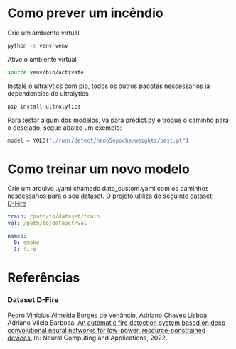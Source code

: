 # Como prever um incêndio

Crie um ambiente virtual
```bash
python -m venv venv
```
Ative o ambiente virtual
```bash
source venv/bin/activate
```
Instale o ultralytics com pip, todos os outros pacotes nescessarios já dependencias do ultralytics
```bash
pip install ultralytics
```
Para testar algum dos modelos, vá para predict.py e troque o caminho para o desejado, segue abaixo um exemplo: 
```python
model = YOLO("./runs/detect/nano5epochs/weights/best.pt")
```

# Como treinar um novo modelo

Crie um arquivo .yaml chamado data_custom.yaml com os caminhos nescessarios para o seu dataset. O projeto utiliza do seguinte dataset:  
<a href="https://drive.google.com/drive/folders/1DWgsQLVgkkLM8m-VcugHNpD5WYDbjYp5">D-Fire</a>

```yaml
train: /path/to/dataset/train
val: /path/to/dataset/val

names:
  0: smoke
  1: fire
```



# Referências

### Dataset D-Fire
Pedro Vinícius Almeida Borges de Venâncio, Adriano Chaves Lisboa, Adriano Vilela Barbosa: <a href="https://link.springer.com/article/10.1007/s00521-022-07467-z">An automatic fire detection system based on deep convolutional neural networks for low-power, resource-constrained devices.</a> In: Neural Computing and Applications, 2022.
